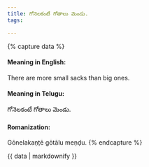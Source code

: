```yaml
---
title: గోనెలకంటే గోతాలు మెండు.
tags:

---
```


{% capture data %}
#### Meaning in English:
There are more small sacks than big ones.

#### Meaning in Telugu:
గోనెలకంటే గోతాలు మెండు.

#### Romanization:
Gōnelakaṇṭē gōtālu meṇḍu.
{% endcapture %}

{{ data | markdownify }}

